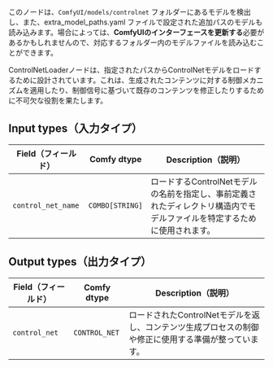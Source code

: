 このノードは、`ComfyUI/models/controlnet` フォルダーにあるモデルを検出し、また、extra_model_paths.yaml ファイルで設定された追加パスのモデルも読み込みます。場合によっては、**ComfyUIのインターフェースを更新する**必要があるかもしれませんので、対応するフォルダー内のモデルファイルを読み込むことができます。

ControlNetLoaderノードは、指定されたパスからControlNetモデルをロードするために設計されています。これは、生成されたコンテンツに対する制御メカニズムを適用したり、制御信号に基づいて既存のコンテンツを修正したりするために不可欠な役割を果たします。

## Input types（入力タイプ）

| Field（フィールド）             | Comfy dtype       | Description（説明）                                                                       |
|-------------------|-------------------|-----------------------------------------------------------------------------------|
| `control_net_name`| `COMBO[STRING]`    | ロードするControlNetモデルの名前を指定し、事前定義されたディレクトリ構造内でモデルファイルを特定するために使用されます。 |

## Output types（出力タイプ）

| Field（フィールド）          | Comfy dtype   | Description（説明）                                                              |
|----------------|---------------|--------------------------------------------------------------------------|
| `control_net`  | `CONTROL_NET` | ロードされたControlNetモデルを返し、コンテンツ生成プロセスの制御や修正に使用する準備が整っています。 |
